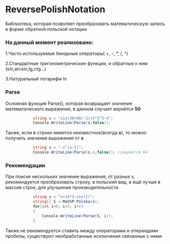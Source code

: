 # ReversePolishNotation
Библиотека, которая позволяет преобразовать математическую запись в форме обратной польской нотации

### На данный момент реализовано:

1.Часто используемые бинарные операторы( +, -, *, /, ^)

2.Стандартные тригонометрические функции, и обратные к ним (sin,arcsin,tg,ctg...)

3.Натуральный логарифм ln


### Parse
Основная функция Parse(), которая возвращает значение математического выражения, в данном случает вернётся __50__
```C#
            string s = "sin(30+60/-2)+2*3^3-4";
            Console.WriteLine(Parse(s,false));
```
Также, если в строке имеется неизвестное(всегда __x__), то можно получить значение выражения от __x__
```C#
            string s = "-x^(x-1)";
            Console.WriteLine(Parse(s,4,false)); //вернётся 64
```

### Рекомендации
При поиске нескольких значение выражения, от разных x, рекомендуется преобразовать строку, в польский вид, а ещё лучше в массив строк,
для улучшения производительности
```C#
            string s = "x+14*3-sin(1)";
            string[] S = MathP.Polska(s);
            for(int i=0; i<3; i++)
            {
                Console.WriteLine(Parse(S, i));
            }
```
Также не рекомендуется ставить между операторами и операндами пробелы, существуют необработанные исключения связанные с ними
